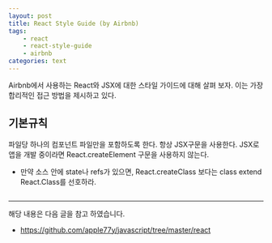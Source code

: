 ```yaml
---
layout: post
title: React Style Guide (by Airbnb)
tags:
    - react
    - react-style-guide
    - airbnb
categories: text
---
```


Airbnb에서 사용하는 React와 JSX에 대한 스타일 가이드에 대해 살펴 보자. 이는 가장 합리적인 접근 방법을 제시하고 있다.

## 기본규칙
파일당 하나의 컴포넌트 파일만을 포함하도록 한다. 항상 JSX구문을 사용한다. JSX로 앱을 개발 중이라면 React.createElement 구문을 사용하지 않는다.

- 만약 소스 안에 state나 refs가 있으면, React.createClass 보다는 class extend React.Class를 선호하라.

```js

```









----
해당 내용은 다음 글을 참고 하였습니다.
- https://github.com/apple77y/javascript/tree/master/react